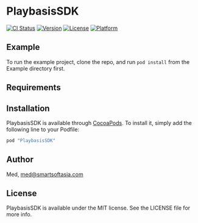 # PlaybasisSDK

[![CI Status](http://img.shields.io/travis/medericP/PlaybasisSDK.svg?style=flat)](https://travis-ci.org/medericP/PlaybasisSDK)
[![Version](https://img.shields.io/cocoapods/v/PlaybasisSDK.svg?style=flat)](http://cocoapods.org/pods/PlaybasisSDK)
[![License](https://img.shields.io/cocoapods/l/PlaybasisSDK.svg?style=flat)](http://cocoapods.org/pods/PlaybasisSDK)
[![Platform](https://img.shields.io/cocoapods/p/PlaybasisSDK.svg?style=flat)](http://cocoapods.org/pods/PlaybasisSDK)

## Example

To run the example project, clone the repo, and run `pod install` from the Example directory first.

## Requirements

## Installation

PlaybasisSDK is available through [CocoaPods](http://cocoapods.org). To install
it, simply add the following line to your Podfile:

```ruby
pod "PlaybasisSDK"
```

## Author

Med, med@smartsoftasia.com

## License

PlaybasisSDK is available under the MIT license. See the LICENSE file for more info.
